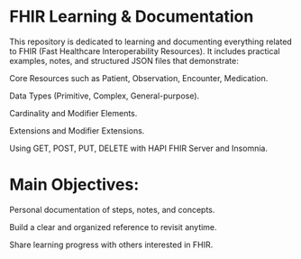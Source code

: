 # FHIR Learning & Documentation

This repository is dedicated to learning and documenting everything related to FHIR (Fast Healthcare Interoperability Resources).
It includes practical examples, notes, and structured JSON files that demonstrate:

Core Resources such as Patient, Observation, Encounter, Medication.

Data Types (Primitive, Complex, General-purpose).

Cardinality and Modifier Elements.

Extensions and Modifier Extensions.

Using GET, POST, PUT, DELETE with HAPI FHIR Server and Insomnia.

# Main Objectives:

Personal documentation of steps, notes, and concepts.

Build a clear and organized reference to revisit anytime.

Share learning progress with others interested in FHIR.
